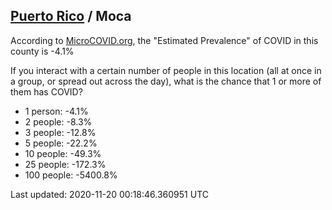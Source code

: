 
## [Puerto Rico](/united-states/puerto-rico) / Moca

According to [MicroCOVID.org](http://microcovid.org),
the "Estimated Prevalence" of COVID in this county is -4.1%

If you interact with a certain number of people in this location
(all at once in a group, or spread out across the day), what is the chance that
1 or more of them has COVID?

- 1 person: -4.1%
- 2 people: -8.3%
- 3 people: -12.8%
- 5 people: -22.2%
- 10 people: -49.3%
- 25 people: -172.3%
- 100 people: -5400.8%

Last updated: 2020-11-20 00:18:46.360951 UTC
